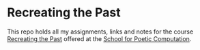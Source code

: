 # Recreating the Past

This repo holds all my assignments, links and notes for the course [Recreating the Past](https://sfpc.io/recreatingthepast-spring2020/) offered at the [School for Poetic Computation](https://sfpc.io/).
